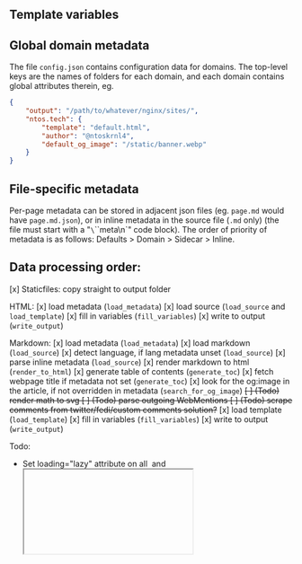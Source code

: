 ## Template variables


## Global domain metadata
The file `config.json` contains configuration data for domains. The top-level keys are the names of folders for each 
domain, and each domain contains global attributes therein, eg.
```json
{
    "output": "/path/to/whatever/nginx/sites/",
    "ntos.tech": {
        "template": "default.html",
        "author": "@ntoskrnl4",
        "default_og_image": "/static/banner.webp"
    }
}
```

## File-specific metadata
Per-page metadata can be stored in adjacent json files (eg. `page.md` would have `page.md.json`), or in inline 
metadata in the source file (`.md` only) (the file must start with a "`\`\`\`meta\n`" code block). The order of 
priority of metadata is as follows: Defaults > Domain > Sidecar > Inline.

## Data processing order:
[x] Staticfiles: copy straight to output folder

HTML:
[x] load metadata (`load_metadata`)
[x] load source (`load_source` and `load_template`)
[x] fill in variables (`fill_variables`)
[x] write to output (`write_output`)

Markdown:
[x] load metadata (`load_metadata`)
[x] load markdown (`load_source`)
[x] detect language, if lang metadata unset (`load_source`)
[x] parse inline metadata (`load_source`)
[x] render markdown to html (`render_to_html`)
[x] generate table of contents (`generate_toc`)
[x] fetch webpage title if metadata not set (`generate_toc`)
[x] look for the og:image in the article, if not overridden in metadata (`search_for_og_image`)
~~[ ] (Todo) render math to svg
[ ] (Todo) parse outgoing WebMentions
[ ] (Todo) scrape comments from twitter/fedi/custom comments solution?~~
[x] load template (`load_template`)
[x] fill in variables (`fill_variables`)
[x] write to output (`write_output`)

Todo:
- Set loading="lazy" attribute on all <img> and <iframe> in page content (sitegen)
- Pre-render hooks for other scripts to modify a page's html
- Pre-generate hooks for other scripts to modify the filesystem (eg. post listing, static rss file,..)
- speaking of, an RSS feed!
